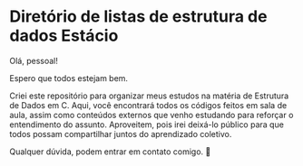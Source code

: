 # Diretório de listas de estrutura de dados Estácio

Olá, pessoal!

Espero que todos estejam bem.

Criei este repositório para organizar meus estudos na matéria de Estrutura de Dados em C. Aqui, você encontrará todos os códigos feitos em sala de aula, assim como conteúdos externos que venho estudando para reforçar o entendimento do assunto. Aproveitem, pois irei deixá-lo público para que todos possam compartilhar juntos do aprendizado coletivo.

Qualquer dúvida, podem entrar em contato comigo. 🚀